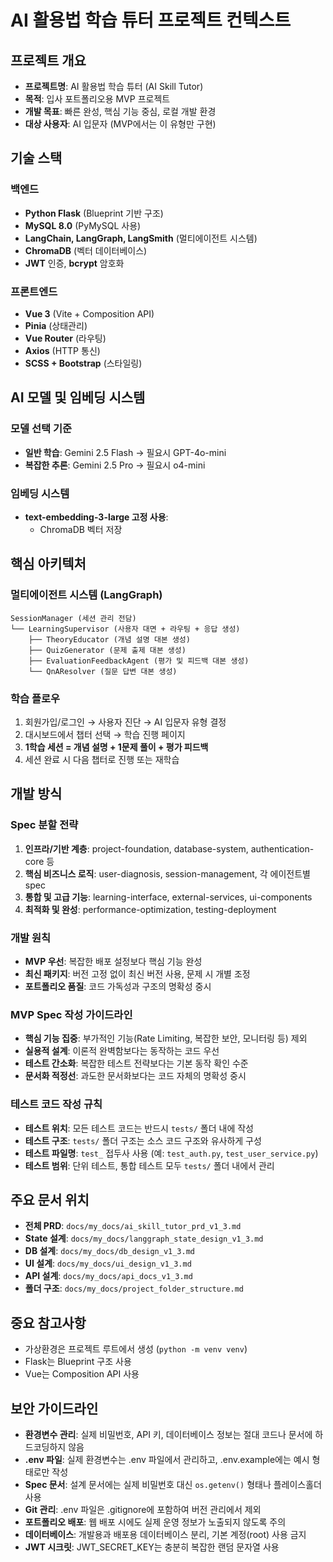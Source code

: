 # AI 활용법 학습 튜터 프로젝트 컨텍스트

## 프로젝트 개요
- **프로젝트명**: AI 활용법 학습 튜터 (AI Skill Tutor)
- **목적**: 입사 포트폴리오용 MVP 프로젝트
- **개발 목표**: 빠른 완성, 핵심 기능 중심, 로컬 개발 환경
- **대상 사용자**: AI 입문자 (MVP에서는 이 유형만 구현)

## 기술 스택

### 백엔드
- **Python Flask** (Blueprint 기반 구조)
- **MySQL 8.0** (PyMySQL 사용)
- **LangChain, LangGraph, LangSmith** (멀티에이전트 시스템)
- **ChromaDB** (벡터 데이터베이스)
- **JWT** 인증, **bcrypt** 암호화

### 프론트엔드
- **Vue 3** (Vite + Composition API)
- **Pinia** (상태관리)
- **Vue Router** (라우팅)
- **Axios** (HTTP 통신)
- **SCSS + Bootstrap** (스타일링)

## AI 모델 및 임베딩 시스템

### 모델 선택 기준
- **일반 학습**: Gemini 2.5 Flash → 필요시 GPT-4o-mini
- **복잡한 추론**: Gemini 2.5 Pro -> 필요시 o4-mini


### 임베딩 시스템
- **text-embedding-3-large 고정 사용**:
  - ChromaDB 벡터 저장

## 핵심 아키텍처

### 멀티에이전트 시스템 (LangGraph)
```
SessionManager (세션 관리 전담)
└── LearningSupervisor (사용자 대면 + 라우팅 + 응답 생성)
    ├── TheoryEducator (개념 설명 대본 생성)
    ├── QuizGenerator (문제 출제 대본 생성)
    ├── EvaluationFeedbackAgent (평가 및 피드백 대본 생성)
    └── QnAResolver (질문 답변 대본 생성)
```

### 학습 플로우
1. 회원가입/로그인 → 사용자 진단 → AI 입문자 유형 결정
2. 대시보드에서 챕터 선택 → 학습 진행 페이지
3. **1학습 세션 = 개념 설명 + 1문제 풀이 + 평가 피드백**
4. 세션 완료 시 다음 챕터로 진행 또는 재학습

## 개발 방식

### Spec 분할 전략
1. **인프라/기반 계층**: project-foundation, database-system, authentication-core 등
2. **핵심 비즈니스 로직**: user-diagnosis, session-management, 각 에이전트별 spec
3. **통합 및 고급 기능**: learning-interface, external-services, ui-components
4. **최적화 및 완성**: performance-optimization, testing-deployment

### 개발 원칙
- **MVP 우선**: 복잡한 배포 설정보다 핵심 기능 완성
- **최신 패키지**: 버전 고정 없이 최신 버전 사용, 문제 시 개별 조정
- **포트폴리오 품질**: 코드 가독성과 구조의 명확성 중시

### MVP Spec 작성 가이드라인
- **핵심 기능 집중**: 부가적인 기능(Rate Limiting, 복잡한 보안, 모니터링 등) 제외
- **실용적 설계**: 이론적 완벽함보다는 동작하는 코드 우선
- **테스트 간소화**: 복잡한 테스트 전략보다는 기본 동작 확인 수준
- **문서화 적정선**: 과도한 문서화보다는 코드 자체의 명확성 중시

### 테스트 코드 작성 규칙
- **테스트 위치**: 모든 테스트 코드는 반드시 `tests/` 폴더 내에 작성
- **테스트 구조**: `tests/` 폴더 구조는 소스 코드 구조와 유사하게 구성
- **테스트 파일명**: `test_` 접두사 사용 (예: `test_auth.py`, `test_user_service.py`)
- **테스트 범위**: 단위 테스트, 통합 테스트 모두 `tests/` 폴더 내에서 관리

## 주요 문서 위치
- **전체 PRD**: `docs/my_docs/ai_skill_tutor_prd_v1_3.md`
- **State 설계**: `docs/my_docs/langgraph_state_design_v1_3.md`
- **DB 설계**: `docs/my_docs/db_design_v1_3.md`
- **UI 설계**: `docs/my_docs/ui_design_v1_3.md`
- **API 설계**: `docs/my_docs/api_docs_v1_3.md`
- **폴더 구조**: `docs/my_docs/project_folder_structure.md`

## 중요 참고사항
- 가상환경은 프로젝트 루트에서 생성 (`python -m venv venv`)
- Flask는 Blueprint 구조 사용
- Vue는 Composition API 사용

## 보안 가이드라인
- **환경변수 관리**: 실제 비밀번호, API 키, 데이터베이스 정보는 절대 코드나 문서에 하드코딩하지 않음
- **.env 파일**: 실제 환경변수는 .env 파일에서 관리하고, .env.example에는 예시 형태로만 작성
- **Spec 문서**: 설계 문서에는 실제 비밀번호 대신 `os.getenv()` 형태나 플레이스홀더 사용
- **Git 관리**: .env 파일은 .gitignore에 포함하여 버전 관리에서 제외
- **포트폴리오 배포**: 웹 배포 시에도 실제 운영 정보가 노출되지 않도록 주의
- **데이터베이스**: 개발용과 배포용 데이터베이스 분리, 기본 계정(root) 사용 금지
- **JWT 시크릿**: JWT_SECRET_KEY는 충분히 복잡한 랜덤 문자열 사용
